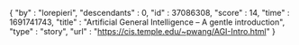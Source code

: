 {
  "by" : "lorepieri",
  "descendants" : 0,
  "id" : 37086308,
  "score" : 14,
  "time" : 1691741743,
  "title" : "Artificial General Intelligence – A gentle introduction",
  "type" : "story",
  "url" : "https://cis.temple.edu/~pwang/AGI-Intro.html"
}
